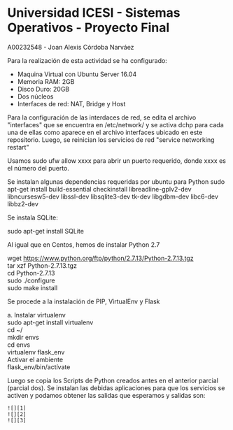 # Universidad ICESI - Sistemas Operativos - Proyecto Final
 A00232548 - Joan Alexis Córdoba Narváez

Para la realización de esta actividad se ha configurado:
<ul>
	<li>Maquina Virtual con Ubuntu Server 16.04 </li>
	<li>Memoria RAM: 2GB</li>
	<li>Disco Duro: 20GB</li>
	<li>Dos núcleos</li>
	<li>Interfaces de red: NAT, Bridge y Host</li>
</ul>

Para la configuración de las interdaces de red, se edita el archivo "interfaces" que se encuentra en /etc/network/ y se activa dchp para cada una de ellas como aparece en el archivo interfaces ubicado en este repositorio.
Luego, se reinician los servicios de red "service networking restart"

Usamos sudo ufw allow xxxx para abrir un puerto requerido, donde xxxx es el número del puerto.

Se instalan algunas dependencias requeridas por ubuntu para Python
sudo apt-get install build-essential checkinstall libreadline-gplv2-dev libncursesw5-dev libssl-dev libsqlite3-dev tk-dev libgdbm-dev libc6-dev libbz2-dev

Se instala SQLite:

sudo apt-get install SQLite

Al igual que en Centos, hemos de instalar Python 2.7

wget https://www.python.org/ftp/python/2.7.13/Python-2.7.13.tgz<br>
tar xzf Python-2.7.13.tgz<br>
cd Python-2.7.13<br>
sudo ./configure<br>
sudo make install<br>

Se procede a la instalación de PIP, VirtualEnv y Flask<br>

a. Instalar virtualenv <br>
sudo apt-get install virtualenv<br>
cd ~/ <br>
mkdir envs<br>
cd envs<br>
virtualenv flask_env<br>
Activar el ambiente<br>
flask_env/bin/actívate<br>

Luego se copia los Scripts de Python creados antes en el anterior parcial (parcial dos).
Se instalan las debidas aplicaciones para que los servicios se activen y podamos obtener las salidas que esperamos
y salidas son:


	![][1]
	![][2]
	![][3]

[1]: imgs/img1.png
[2]: imgs/img2.png
[3]: imgs/img3.png
